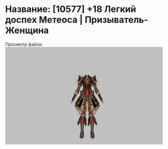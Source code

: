 # Название: [10577] +18 Легкий доспех Метеоса | Призыватель-Женщина

Просмотр файла:
![p090030.png](p090030.png)